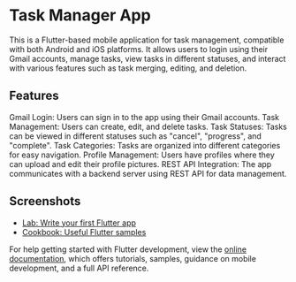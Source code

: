 # Task Manager App

This is a Flutter-based mobile application for task management, compatible with both Android and iOS platforms. It allows users to login using their Gmail accounts, manage tasks, view tasks in different statuses, and interact with various features such as task merging, editing, and deletion.
## Features
Gmail Login: Users can sign in to the app using their Gmail accounts.
Task Management: Users can create, edit, and delete tasks.
Task Statuses: Tasks can be viewed in different statuses such as "cancel", "progress", and "complete".
Task Categories: Tasks are organized into different categories for easy navigation.
Profile Management: Users have profiles where they can upload and edit their profile pictures.
REST API Integration: The app communicates with a backend server using REST API for data management.
## Screenshots

- [Lab: Write your first Flutter app](https://docs.flutter.dev/get-started/codelab)
- [Cookbook: Useful Flutter samples](https://docs.flutter.dev/cookbook)

For help getting started with Flutter development, view the
[online documentation](https://docs.flutter.dev/), which offers tutorials,
samples, guidance on mobile development, and a full API reference.
